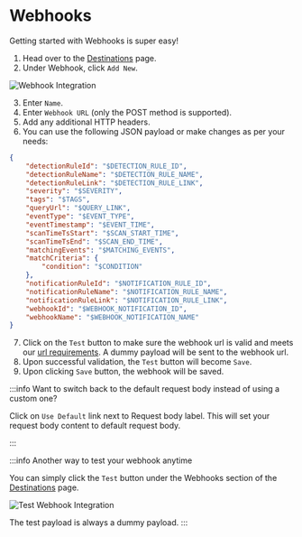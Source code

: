 # Webhooks

Getting started with Webhooks is super easy!

1. Head over to the [Destinations](https://console.dassana.cloud/integrations) page.
2. Under Webhook, click `Add New`.

![Webhook Integration](/img/integrations/webhook/webhook-empty.png)

3. Enter `Name`.
4. Enter `Webhook URL` (only the POST method is supported).
5. Add any additional HTTP headers.
6. You can use the following JSON payload or make changes as per your needs:

```json
{
    "detectionRuleId": "$DETECTION_RULE_ID",
    "detectionRuleName": "$DETECTION_RULE_NAME",
    "detectionRuleLink": "$DETECTION_RULE_LINK",
    "severity": "$SEVERITY",
    "tags": "$TAGS",
    "queryUrl": "$QUERY_LINK",
    "eventType": "$EVENT_TYPE",
    "eventTimestamp": "$EVENT_TIME",
    "scanTimeTsStart": "$SCAN_START_TIME",
    "scanTimeTsEnd": "$SCAN_END_TIME",
    "matchingEvents": "$MATCHING_EVENTS",
    "matchCriteria": {
        "condition": "$CONDITION"
    },
    "notificationRuleId": "$NOTIFICATION_RULE_ID",
    "notificationRuleName": "$NOTIFICATION_RULE_NAME",
    "notificationRuleLink": "$NOTIFICATION_RULE_LINK",
    "webhookId": "$WEBHOOK_NOTIFICATION_ID",
    "webhookName": "$WEBHOOK_NOTIFICATION_NAME"
}
```

7. Click on the `Test` button to make sure the webhook url is valid and meets our [url requirements](/integrations/webhook/url-validation). A dummy payload will be sent to the webhook url.
8. Upon successful validation, the `Test` button will become `Save`.
9. Upon clicking `Save` button, the webhook will be saved.

:::info Want to switch back to the default request body instead of using a custom one?

Click on `Use Default` link next to Request body label. This will set your request body content to default request body.

:::

:::info Another way to test your webhook anytime

You can simply click the `Test` button under the Webhooks section of the [Destinations](https://console.dassana.cloud/integrations) page.

![Test Webhook Integration](/img/integrations/webhook/webhook-test.png)

The test payload is always a dummy payload.
:::
